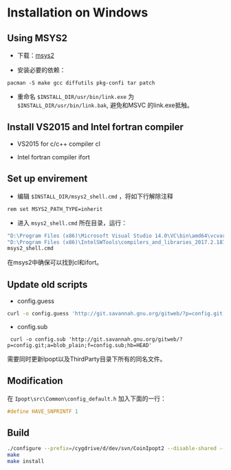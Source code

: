 # Installation on Windows

## Using MSYS2

* 下载：[msys2](http://www.msys2.org/)

* 安装必要的依赖：
 
 ```
 pacman -S make gcc diffutils pkg-confi tar patch
 ```
 
* 重命名 ``$INSTALL_DIR/usr/bin/link.exe`` 为 ``$INSTALL_DIR/usr/bin/link.bak``, 避免和MSVC 的link.exe抵触。

## Install VS2015 and Intel fortran compiler

* VS2015 for c/c++ compiler cl

* Intel fortran compiler ifort

## Set up envirement

* 编辑 ``$INSTALL_DIR/msys2_shell.cmd`` ，将如下行解除注释

 ```
 rem set MSYS2_PATH_TYPE=inherit
 ```

* 进入 ``msys2_shell.cmd`` 所在目录，运行：

```bash
"D:\Program Files (x86)\Microsoft Visual Studio 14.0\VC\bin\amd64\vcvars64.bat"
"D:\Program Files (x86)\IntelSWTools\compilers_and_libraries_2017.2.187\windows\bin\ifortvars.bat" -arch intel64 vs2015
msys2_shell.cmd
```

在msys2中确保可以找到cl和ifort。

## Update old scripts

* config.guess

 ```bash
 curl -o config.guess 'http://git.savannah.gnu.org/gitweb/?p=config.git;a=blob_plain;f=config.guess;hb=HEAD'
 ```

* config.sub

 ```
  curl -o config.sub 'http://git.savannah.gnu.org/gitweb/?p=config.git;a=blob_plain;f=config.sub;hb=HEAD'
 ```

需要同时更新Ipopt以及ThirdParty目录下所有的同名文件。

## Modification

在 ``Ipopt\src\Common\config_default.h`` 加入下面的一行：

```cpp
#define HAVE_SNPRINTF 1
```

## Build

```bash
./configure --prefix=/cygdrive/d/dev/svn/CoinIpopt2 --disable-shared --with-mumps=no --with-asl=no --enable-msvc F77=ifort FC=ifort CXXFLAGS="-MD -Ox -nologo -D_CRT_SECURE_NO_DEPRECATE -DNDEBUG" CFLAGS="-MD -Ox -nologo -D_CRT_SECURE_NO_DEPRECATE -DNDEBUG"
make
make install
```
